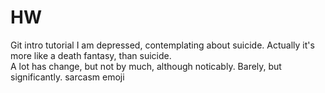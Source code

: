 # HW
Git intro tutorial
I am depressed, contemplating about suicide. Actually it's more like a death fantasy, than suicide.   
A lot has change, but not by much, although noticably. Barely, but significantly. sarcasm emoji 

